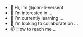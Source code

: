 - 👋 Hi, I’m @john-li-versent
- 👀 I’m interested in ...
- 🌱 I’m currently learning ...
- 💞️ I’m looking to collaborate on ...
- 📫 How to reach me ...

<!---
john-li-versent/john-li-versent is a ✨ special ✨ repository because its `README.md` (this file) appears on your GitHub profile.
You can click the Preview link to take a look at your changes.
--->
